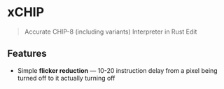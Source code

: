 # xCHIP
> Accurate CHIP-8 (including variants) Interpreter in Rust Edit

## Features
 - Simple **flicker reduction** ­— 10-20 instruction delay from a pixel being turned off to it actually turning off
